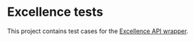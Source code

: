 ﻿# Excellence tests

This project contains test cases for the
[Excellence API wrapper](https://github.com/rmlowe/netdimensions-api-dotnet-client/tree/master/Excellence).